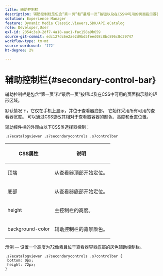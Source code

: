 ```yaml
---
title: 辅助控制栏
description: 辅助控制栏是包含“第一页”和“最后一页”按钮以及在CSS中可用的页面指示器的矩形区域。
solution: Experience Manager
feature: Dynamic Media Classic,Viewers,SDK/API,eCatalog
role: Developer,User
exl-id: 2354c3a0-2df7-4a18-aac1-fac158a9b659
source-git-commit: edc127dc6e2ae2d9bd5feed08c8bc896c8c39747
workflow-type: tm+mt
source-wordcount: '172'
ht-degree: 2%

---
```


# 辅助控制栏{#secondary-control-bar}

辅助控制栏是包含“第一页”和“最后一页”按钮以及在CSS中可用的页面指示器的矩形区域。

默认情况下，它仅在手机上显示，并位于查看器底部。 它始终采用所有可用的查看器宽度。 可以通过CSS更改其相对于查看器容器的颜色、高度和垂直位置。

辅助控件栏的外观由以下CSS类选择器控制：

`.s7ecatalogviewer .s7secondarycontrols .s7controlbar`

<table id="table_2C8D322F57114A72B43053CB4539C65C"> 
 <thead> 
  <tr> 
   <th colname="col1" class="entry"> <p> CSS属性 </p> </th> 
   <th colname="col2" class="entry"> <p>说明 </p> </th> 
  </tr> 
 </thead>
 <tbody> 
  <tr> 
   <td colname="col1"> <p> <span class="codeph"> 顶端 </span> </p> </td> 
   <td colname="col2"> <p>从查看器顶部开始定位。 </p> </td> 
  </tr> 
  <tr> 
   <td colname="col1"> <p> <span class="codeph"> 底部 </span> </p> </td> 
   <td colname="col2"> <p>从查看器底部开始定位。 </p> </td> 
  </tr> 
  <tr> 
   <td colname="col1"> <p> <span class="codeph"> height </span> </p> </td> 
   <td colname="col2"> <p>主控制栏的高度。 </p> </td> 
  </tr> 
  <tr> 
   <td colname="col1"> <p> <span class="codeph"> background-color </span> </p> </td> 
   <td colname="col2"> <p>辅助控制栏的背景颜色。 </p> </td> 
  </tr> 
 </tbody> 
</table>

示例 — 设置一个高度为72像素且位于查看器容器底部的灰色辅助控制栏。

```
.s7ecatalogviewer .s7secondarycontrols .s7controlbar {  
 bottom: 0px; 
 height: 72px; 
}
```
